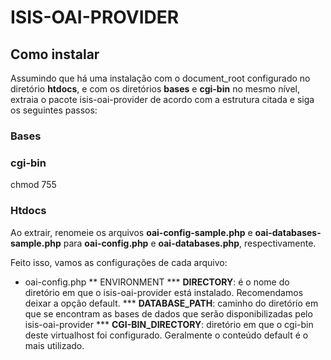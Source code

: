 ISIS-OAI-PROVIDER
=================

Como instalar
-------------

Assumindo que há uma instalação com o document_root configurado no diretório **htdocs**, e com os diretórios **bases** e **cgi-bin** no mesmo nível, extraia o pacote isis-oai-provider de acordo com a estrutura citada e siga os seguintes passos:

### Bases

### cgi-bin

chmod 755

### Htdocs

Ao extrair, renomeie os arquivos **oai-config-sample.php** e **oai-databases-sample.php** para **oai-config.php** e **oai-databases.php**, respectivamente.

Feito isso, vamos as configurações de cada arquivo:

* oai-config.php
** ENVIRONMENT
*** **DIRECTORY**: é o nome do diretório em que o isis-oai-provider está instalado. Recomendamos deixar a opção default.
*** **DATABASE_PATH**: caminho do diretório em que se encontram as bases de dados que serão disponibilizadas pelo isis-oai-provider
*** **CGI-BIN_DIRECTORY**: diretório em que o cgi-bin deste virtualhost foi configurado. Geralmente o conteúdo default é o mais utilizado.

